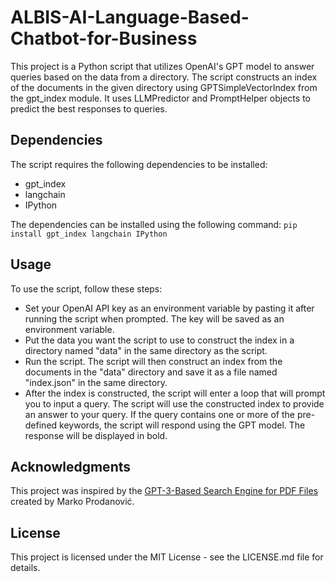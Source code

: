 # ALBIS-AI-Language-Based-Chatbot-for-Business

This project is a Python script that utilizes OpenAI's GPT model to answer queries based on the data from a directory. The script constructs an index of the documents in the given directory using GPTSimpleVectorIndex from the gpt_index module. It uses LLMPredictor and PromptHelper objects to predict the best responses to queries.

## Dependencies
The script requires the following dependencies to be installed:
- gpt_index
- langchain
- IPython

The dependencies can be installed using the following command:
`pip install gpt_index langchain IPython`

## Usage
To use the script, follow these steps:
- Set your OpenAI API key as an environment variable by pasting it after running the script when prompted. The key will be saved as an environment variable.
- Put the data you want the script to use to construct the index in a directory named "data" in the same directory as the script.
- Run the script. The script will then construct an index from the documents in the "data" directory and save it as a file named "index.json" in the same directory.
- After the index is constructed, the script will enter a loop that will prompt you to input a query. The script will use the constructed index to provide an answer to your query. If the query contains one or more of the pre-defined keywords, the script will respond using the GPT model. The response will be displayed in bold.

## Acknowledgments
This project was inspired by the [GPT-3-Based Search Engine for PDF Files](https://github.com/markoprodanovic/GPT3_PDF_Search_Engine) created by Marko Prodanović.

## License
This project is licensed under the MIT License - see the LICENSE.md file for details.
